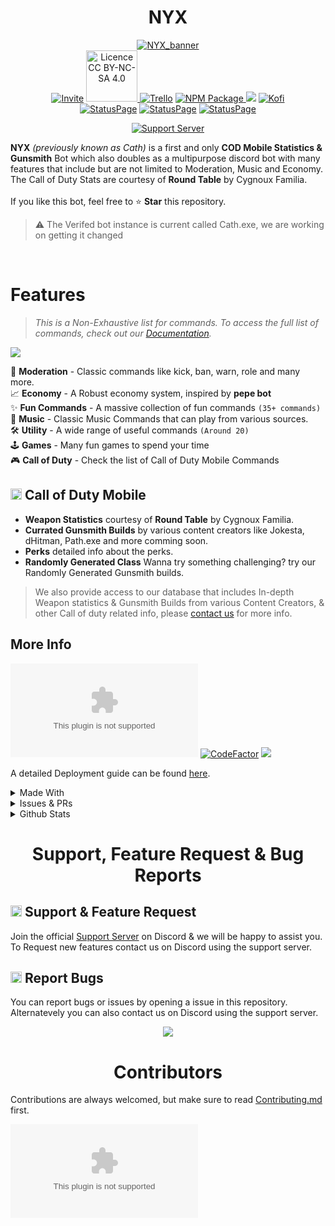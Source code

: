 <h1 align="center"> NYX </h1> 
<!-- header -->
<p align="center">
    <a href="https://rebrand.ly/cathSupport" target="_blank"><img alt="NYX_banner" src = "https://media.discordapp.net/attachments/896078559293104128/896091759157858394/nyx_banner_3d.png?width=1341&height=447"></a>
    <br>
    <a href="https://discord.com/oauth2/authorize?client_id=800966959268364288&permissions=4231314550&scope=bot%20applications.commands" target="_blank"><img alt='Invite' src="https://img.shields.io/badge/-Invite-5865f2?logo=discord&logoColor=white&style=for-the-badge"></a>
    <a href= "https://creativecommons.org/licenses/by-nc-sa/4.0/" target="_blank"><img alt='Licence CC BY-NC-SA 4.0' src ="https://mirrors.creativecommons.org/presskit/buttons/88x31/svg/by-nc-sa.svg" width="82">
    <a href="https://trello.com/b/dIgR0QNm" target="_blank"><img alt='Trello' src="https://img.shields.io/badge/Trello-5865F2?style=for-the-badge&logo=trello&logoColor=white"></a>
    <a href="https://github.com/night0721/cath"><img alt = 'NPM Package' src="https://img.shields.io/badge/npm-CB3837?style=for-the-badge&logo=npm&logoColor=white">
    <a href="https://thunder75.gitbook.io/cath-bot" target="_blank"><img src="https://img.shields.io/static/v1?label=Docs&message=available&color=5865F2&logo=gitbook&logoColor=white&style=for-the-badge&scale=1.4"></a>
    <a href="https://ko-fi.com/I2I35XISJ" target="_blank"><img alt='Kofi' src="https://img.shields.io/static/v1?label=Support%20Us&message=KO.FI&color=ff5e5b&logo=kofi&logoColor=white&style=for-the-badge&scale=1.4"></a> <br>
    <a href="https://nyx-bot.statuspage.io/"target="_blank"><img alt='StatusPage' src="https://img.shields.io/static/v1?&label=NYX&message=Online&color=00DA83&logo=statuspage&logoColor=white&style=for-the-badge&scale=1.4"></a>
    <a href="https://nyx-bot.statuspage.io/" target="_blank"><img alt='StatusPage' src="https://img.shields.io/static/v1?&label=NYX%202&message=Online&color=00DA83&logo=statuspage&logoColor=white&style=for-the-badge&scale=1.4"></a>
    <a href="https://nyx-bot.statuspage.io/" target="_blank"><img alt='StatusPage' src="https://img.shields.io/static/v1?&label=API&message=Online&color=00DA83&logo=statuspage&logoColor=white&style=for-the-badge&scale=1.4"></a>
</p>

<p align = "center">
    <a href="https://rebrand.ly/cathSupport"><img src="https://discordapp.com/api/guilds/718762019586572341/widget.png?style=banner2" alt="Support Server" /></a>
</p>


<!-- description -->

**NYX** *(previously known as Cath)* is a first and only **COD Mobile Statistics & Gunsmith** Bot which also doubles as a multipurpose discord bot with many features that include but are not limited to Moderation, Music and Economy. <br>
The Call of Duty Stats are courtesy of **Round Table** by Cygnoux Familia.<br><br>
If you like this bot, feel free to :star: **Star** this repository.<br>

> ⚠ The Verifed bot instance is current called Cath.exe, we are working on getting it changed
<br>

# Features 
> *This is a Non-Exhaustive list for commands. To access the full list of commands, check out our [Documentation](https://thunder75.gitbook.io/cath-bot/core/commands).*

<a href="https://thunder75.gitbook.io/cath-bot/core/commands" ><img src="https://img.shields.io/static/v1?label=List %20OF&message=Commands&color=5865F2&logo=gitbook&logoColor=white&style=for-the-badge&scale=1.4"></a>

🚨 **Moderation** - Classic commands like kick, ban, warn, role and many more. <br>
📈 **Economy** - A Robust economy system, inspired by **pepe bot** <br>
✨ **Fun Commands** - A massive collection of fun commands `(35+ commands)` <br>
🎵 **Music** - Classic Music Commands that can play from various sources. <br>
🛠 **Utility** - A wide range of useful commands `(Around 20)` <br>
🕹 **Games** - Many fun games to spend your time <br>
🎮 **Call of Duty** - Check the list of Call of Duty Mobile Commands

## <img height="18px" src="../util/assets/images/cod_logo.svg"> **Call of Duty Mobile**

- **Weapon Statistics** courtesy of **Round Table** by Cygnoux Familia.
- **Currated Gunsmith Builds** by various content creators like Jokesta, dHitman, Path.exe and more comming soon.
- **Perks** detailed info about the perks.
- **Randomly Generated Class** Wanna try something challenging? try our Randomly Generated Gunsmith builds.

> We also provide access to our database that includes In-depth Weapon statistics & Gunsmith Builds from various Content Creators, & other Call of duty related info, please [contact us](https://rebrand.ly/cathSupport) for more info.

## More Info

[![Top language](https://img.shields.io/github/languages/top/night0721/cath.exe?labelColor=F7DF1E&color=555555&style=for-the-badge&scale=1.4)](https://github.com/night0721/cath.exe)
[![CodeFactor](https://www.codefactor.io/repository/github/night0721/cath.js/badge?s=57e6f566f73892f4303edbfeb2fe3ea0b849c876&style=for-the-badge)](https://www.codefactor.io/repository/github/night0721/cath.js)
<a href="https://thunder75.gitbook.io/cath-bot/deployment" target="_blank"><img src="https://img.shields.io/static/v1?label=Deployment&message=Guide&color=5865F2&logo=gitbook&logoColor=white&style=for-the-badge&scale=1.4"></a>

A detailed Deployment guide can be found [here](https://thunder75.gitbook.io/cath-bot/deployment).


<details>
  <summary>Made With</summary>
  
   [![JavaScript](https://img.shields.io/badge/JavaScript-F7DF1E?style=for-the-badge&logo=javascript&logoColor=black)](https://developer.mozilla.org/en-US/docs/Web/JavaScript)
   [![node](https://img.shields.io/badge/Node.js-43853D?style=for-the-badge&logo=node.js&logoColor=white)](https://nodejs.org/en/)
   [![npm](https://img.shields.io/badge/npm-CB3837?style=for-the-badge&logo=npm&logoColor=white)](https://www.npmjs.com/)
   [![MongoDB](https://img.shields.io/badge/MongoDB-4EA94B?style=for-the-badge&logo=mongodb&logoColor=white)](https://mongodb.com/)
   <img src ="https://forthebadge.com/images/badges/built-with-love.svg" width = "122"><br>
</details>

<details>
  <summary>Issues & PRs</summary>
  
  [![Open issues](https://img.shields.io/github/issues-raw/night0721/cath.exe?style=for-the-badge)](https://github.com/night0721/cath.exe/issues)
  [![Closed issues](https://img.shields.io/github/issues-closed-raw/night0721/cath.exe?style=for-the-badge)](https://github.com/night0721/cath.exe/issues)
  [![Open PRs](https://img.shields.io/github/issues-pr-raw/night0721/cath.exe?style=for-the-badge)](https://github.com/night0721/cath.exe/pulls)
  [![Closed PRs](https://img.shields.io/github/issues-pr-closed-raw/night0721/cath.exe?style=for-the-badge)](https://github.com/night0721/cath.exe/pulls)
</details>

<details>
  <summary>Github Stats</summary>
  
  ![Lines of code](https://img.shields.io/tokei/lines/github/night0721/cath.exe?color=5865F2&logo=github&logoColor=ffffff&style=for-the-badge)
  ![GitHub Discussions](https://img.shields.io/github/discussions/night0721/cath.exe?color=5865F2&logo=github&logoColor=ffffff&style=for-the-badge)
  ![GitHub code size in bytes](https://img.shields.io/github/languages/code-size/night0721/cath.exe?color=5865F2&logo=github&logoColor=ffffff&style=for-the-badge)
  [![Last commit](https://img.shields.io/github/last-commit/night0721/cath.exe?icon=discord&color=5865F2&style=for-the-badge&scale=1.4)](https://github.com/night0721/cath.exe) 
  <!-- [![Files](https://tokei.rs/b1/github/night0721/cath.exe?category=files&style=for-the-badge)](https://github.com/night0721/cath.exe) -->
  
</details>

<h1 align = "center"> Support, Feature Request & Bug Reports </h1>

## <img src = "https://cdn.discordapp.com/emojis/867093614403256350.png?v=1" width = 18> Support & Feature Request

Join the official [Support Server](https://rebrand.ly/cathSupport) on Discord & we will be happy to assist you. <br>
To Request new features contact us on Discord using the support server.

## <img src = "https://cdn.discordapp.com/emojis/867093601962950666.png?v=1" width = "18"> Report Bugs

You can report bugs or issues by opening a issue in this repository. Alternatevely you can also contact us on Discord using the support server.

<p align = "center">
  <a href="https://rebrand.ly/cathSupport" target="_blank"><img src="https://discordapp.com/api/guilds/718762019586572341/widget.png?style=banner1"></a>
</p>

<h1 align="center"> Contributors </h1> 

Contributions are always welcomed, but make sure to read [Contributing.md](/CONTRIBUTING.md) first.

![Contributors](https://badges.pufler.dev/contributors/night0721/cath.exe?bots=false)

<!-- ## Special Thanks to The Roound Table from Cygnoux Familia.

<p align = "center">
  <a href="https://discord.gg/mjVwkCsWY7" target="_blank"><img src="https://discordapp.com/api/guilds/756525751594909797/widget.png?style=banner1"></a>
</p> -->
⠀
<!-- <img src="https://socialify.git.ci/night0721/cath.exe/image?description=1&descriptionEditable=A%20Discord.js%20v13%20Template%20based%20on%20cath.exe&font=Raleway&forks=1&issues=1&language=1&owner=1&pattern=Circuit%20Board&pulls=1&stargazers=1&theme=Dark"> -->

